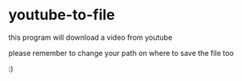 # youtube-to-file
this program will download a video from youtube

please remember to change your path on where to save the file too

:)
